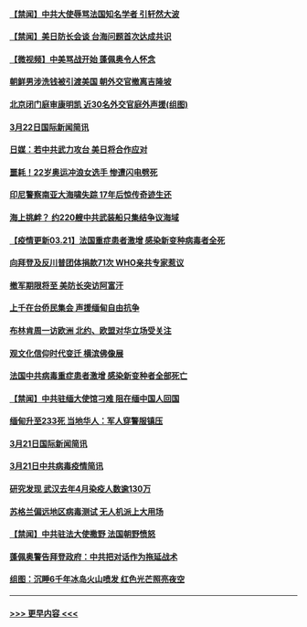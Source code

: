 #### [【禁闻】中共大使辱骂法国知名学者 引轩然大波](../pages/prog202/a103078972.md?t=03222351) 
#### [【禁闻】美日防长会谈 台海问题首次达成共识](../pages/prog202/a103078955.md?t=03222351) 
#### [【微视频】中美骂战开始 蓬佩奥令人怀念](../pages/prog202/a103078880.md?t=03222351) 
#### [朝鲜男涉洗钱被引渡美国 朝外交官撤离吉隆坡](../pages/prog202/a103078762.md?t=03222351) 
#### [北京闭门庭审康明凯 近30名外交官庭外声援(组图)](../pages/prog202/a103078675.md?t=03222351) 
#### [3月22日国际新闻简讯](../pages/prog202/a103078672.md?t=03222351) 
#### [日媒：若中共武力攻台 美日将合作应对](../pages/prog202/a103078638.md?t=03222351) 
#### [噩耗！22岁奥运冲浪女选手 惨遭闪电劈死](../pages/prog202/a103078626.md?t=03222351) 
#### [印尼警察南亚大海啸失踪 17年后惊传奇迹生还](../pages/prog202/a103078609.md?t=03222351) 
#### [海上挑衅？ 约220艘中共武装船只集结争议海域](../pages/prog202/a103078554.md?t=03222351) 
#### [【疫情更新03.21】法国重症患者激增 感染新变种病毒者全死](../pages/prog202/a103078521.md?t=03222351) 
#### [向拜登及反川普团体捐款71次 WHO亲共专家惹议](../pages/prog202/a103078473.md?t=03222351) 
#### [撤军期限将至 美防长突访阿富汗](../pages/prog202/a103078500.md?t=03222351) 
#### [上千在台侨民集会 声援缅甸自由抗争](../pages/prog202/a103078491.md?t=03222351) 
#### [布林肯周一访欧洲 北约、欧盟对华立场受关注](../pages/prog202/a103078452.md?t=03222351) 
#### [观文化信仰时代变迁 横滨佛像展](../pages/prog202/a103078444.md?t=03222351) 
#### [法国中共病毒重症患者激增 感染新变种者全部死亡](../pages/prog202/a103078381.md?t=03222351) 
#### [【禁闻】中共驻缅大使馆刁难 阻在缅中国人回国](../pages/prog202/a103078404.md?t=03222351) 
#### [缅甸升至233死 当地华人：军人穿警服镇压](../pages/prog202/a103078388.md?t=03222351) 
#### [3月21日国际新闻简讯](../pages/prog202/a103078382.md?t=03222351) 
#### [3月21日中共病毒疫情简讯](../pages/prog202/a103078362.md?t=03222351) 
#### [研究发现 武汉去年4月染疫人数逾130万](../pages/prog202/a103078350.md?t=03222351) 
#### [苏格兰偏远地区病毒测试 无人机派上大用场](../pages/prog202/a103078342.md?t=03222351) 
#### [【禁闻】中共驻法大使撒野 法国朝野愤怒](../pages/prog202/a103078331.md?t=03222351) 
#### [蓬佩奥警告拜登政府：中共把对话作为拖延战术](../pages/prog202/a103078225.md?t=03222351) 
#### [组图：沉睡6千年冰岛火山喷发 红色光芒照亮夜空](../pages/prog202/a103078122.md?t=03222351) 

----
#### [ >>> 更早内容 <<< ](../indexes/prog202-earlier.md)
